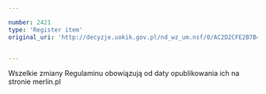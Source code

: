 ```yaml
---

number: 2421
type: 'Register item'
original_uri: 'http://decyzje.uokik.gov.pl/nd_wz_um.nsf/0/AC2D2CFE2B7B4FA8C12578C400397397?OpenDocument'


---
```


Wszelkie zmiany Regulaminu obowiązują od daty opublikowania ich na stronie merlin.pl
